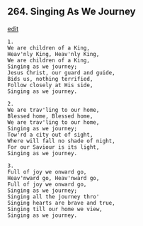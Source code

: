 
## 264.  Singing As We Journey
[edit](https://docs.google.com/document/d/1qOJDZW6RJwyGrAiK3YURShCqGt4PV1ZZ/edit?mode=html)



    1.
    We are children of a King,
    Heav'nly King, Heav'nly King,
    We are children of a King,
    Singing as we journey;
    Jesus Christ, our guard and guide,
    Bids us, nothing terrified,
    Follow closely at His side,
    Singing as we journey.

    2.
    We are trav'ling to our home,
    Blessed home, Blessed home,
    We are trav'ling to our home,
    Singing as we journey;
    Tow'rd a city out of sight,
    Where will fall no shade of night,
    For our Saviour is its light,
    Singing as we journey.

    3.
    Full of joy we onward go,
    Heav'nward go, Heav'nward go,
    Full of joy we onward go,
    Singing as we journey;
    Singing all the journey thro'
    Singing hearts are brave and true,
    Singing till our home we view,
    Singing as we journey.
